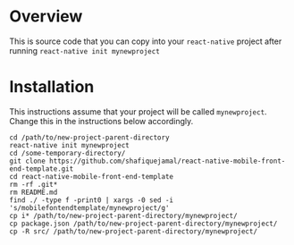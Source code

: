 # Overview

This is source code that you can copy into your `react-native` project after running `react-native init mynewproject`

# Installation

This instructions assume that your project will be called `mynewproject`. Change this in the instructions below accordingly.

```
cd /path/to/new-project-parent-directory
react-native init mynewproject
cd /some-temporary-directory/
git clone https://github.com/shafiquejamal/react-native-mobile-front-end-template.git
cd react-native-mobile-front-end-template
rm -rf .git*
rm README.md
find ./ -type f -print0 | xargs -0 sed -i 's/mobilefontendtemplate/mynewproject/g'
cp i* /path/to/new-project-parent-directory/mynewproject/
cp package.json /path/to/new-project-parent-directory/mynewproject/
cp -R src/ /path/to/new-project-parent-directory/mynewproject/
```
